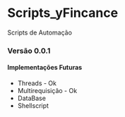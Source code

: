 # Scripts_yFincance
Scripts de Automação

### Versão 0.0.1

#### Implementações Futuras

* Threads - Ok
* Multirequisição - Ok
* DataBase
* Shellscript